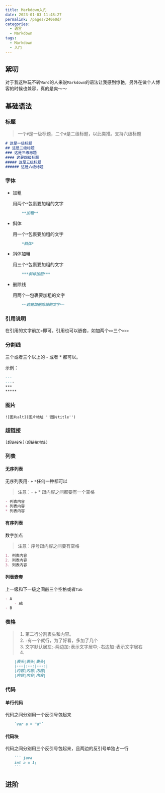 ```yaml
---
title: Markdown入门
date: 2023-01-03 11:48:27
permalink: /pages/240e0d/
categories:
  - 语言
  - Markdown
tags:
  - Markdown
  - 入门
---
```


## 絮叨

对于我这种玩不转`Word`的人来说`Markdown`的语法让我感到惊艳，另外在做个人博客的时候也兼容，真的是爽～～

<!-- more -->

## 基础语法

### 标题

> 一个`#`是一级标题，二个`#`是二级标题，以此类推。支持六级标题

``` markdown
# 这是一级标题
## 这是二级标题
### 这是三级标题
#### 这是四级标题
##### 这是五级标题
###### 这是六级标题
```

### 字体

- 加粗
  
    用两个`*`包裹要加粗的文字

    ``` markdown
        **加粗**
    ```

- 斜体

    用一个`*`包裹要加粗的文字

    ``` markdown
        *斜体*
    ```

- 斜体加粗

    用三个`*`包裹要加粗的文字

    ``` markdown
        ***斜体加粗***
    ```

- 删除线

    用两个`～`包裹要加粗的文字

    ``` markdown
        ~~这是加删除线的文字~~
    ```


### 引用说明

在引用的文字前加`>`即可。引用也可以嵌套，如加两个`>>`三个`>>>`

### 分割线

三个或者三个以上的 - 或者 * 都可以。

示例：

``` markdown
---
----
***
*****
```

### 图片

`![图片alt](图片地址 ''图片title'')`

### 超链接

`[超链接名](超链接地址)`

### 列表

#### 无序列表

无序列表用`-` `+` `*`任何一种都可以

> 注意：- + * 跟内容之间都要有一个空格

``` markdown
- 列表内容
+ 列表内容
* 列表内容
```

#### 有序列表

数字加点

> 注意：序号跟内容之间要有空格

``` markdown
1. 列表内容
2. 列表内容
3. 列表内容
```

#### 列表嵌套

上一级和下一级之间敲三个空格或者`Tab`

``` markdown
- A
    - Ab
- B
```

### 表格

> 1. 第二行分割表头和内容。
> 2. `-`有一个就行，为了好看，多加了几个
> 3. 文字默认居左;`-`两边加`:`表示文字居中;`-`右边加`:`表示文字居右
> 4. 

``` markdown
    |表头|表头|表头|
    |---|:--:|---:|
    |内容|内容|内容|
    |内容|内容|内容|
```

### 代码

#### 单行代码

代码之间分别用一个反引号包起来

``` markdown
    `var a = "a"`
```

#### 代码块

代码之间分别用三个反引号包起来，且两边的反引号单独占一行

``` markdown
    ``` java
    int a = 1;
    ```
```

## 进阶




